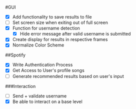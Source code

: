 #GUI
- [X] Add functionality to save results to file
- [ ] Set screen size when exiting out of full screen
- [X] Function for username detection
  - [X] Hide error message after valid username is submitted
- [X] Create display for results in respective frames
- [X] Normalize Color Scheme

##Spotify
- [X] Write Authentication Process
- [X] Get Access to User's profile songs
- [ ] Generate recommended results based on user's input

###Interaction
- [ ] Send + validate username
- [X] Be able to interact on a base level
